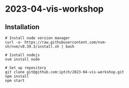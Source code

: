 # 2023-04-vis-workshop

## Installation

```
# Install node version manager
curl -o- https://raw.githubusercontent.com/nvm-sh/nvm/v0.39.3/install.sh | bash

# Isntall nodejs
nvm install node

# Set up repository
git clone git@github.com:iptch/2023-04-vis-workshop.git
npm install
npm start
```